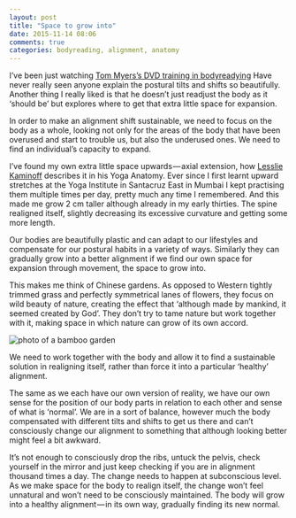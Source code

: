 ```yaml
---
layout: post
title: "Space to grow into"
date: 2015-11-14 08:06
comments: true
categories: bodyreading, alignment, anatomy
---
```

I’ve been just watching [Tom Myers’s DVD training in bodyreadying](http://anatomytrains.co.uk/?wpsc-product=bodyreading-101-visual-assessment) Have never really seen anyone explain the postural tilts and shifts so beautifully. Another thing I really liked is that he doesn’t just readjust the body as it ‘should be’ but explores where to get that extra little space for expansion. 

In order to make an alignment shift sustainable, we need to focus on the body as a whole, looking not only for the areas of the body that have been overused and start to trouble us, but also the underused ones. We need to find an individual’s capacity to expand.

I’ve found my own extra little space upwards — axial extension, how [Lesslie Kaminoff](http://www.yogaanatomy.org/about/) describes it in his Yoga Anatomy. Ever since I first learnt upward stretches at the Yoga Institute in Santacruz East in Mumbai I kept practising them multiple times per day, pretty much any time I remembered. And this made me grow 2 cm taller although already in my early thirties. The spine realigned itself, slightly decreasing its excessive curvature and getting some more length.

Our bodies are beautifully plastic and can adapt to our lifestyles and compensate for our postural habits in a variety of ways. Similarly they can gradually grow into a better alignment if we find our own space for expansion through movement, the space to grow into.

This makes me think of Chinese gardens. As opposed to Western tightly trimmed grass and perfectly symmetrical lanes of flowers, they focus on wild beauty of nature, creating the effect that ‘although made by mankind, it seemed created by God’. They don’t try to tame nature but work together with it, making space in which nature can grow of its own accord.

<p class="centeredimage"><img src="/images/bamboo-garden.jpg" alt="photo of a bamboo garden"></img></a></p>

We need to work together with the body and allow it to find a sustainable solution in realigning itself, rather than force it into a particular ‘healthy’ alignment.

The same as we each have our own version of reality, we have our own sense for the position of our body parts in relation to each other and sense of what is ‘normal’. We are in a sort of balance, however much the body compensated with different tilts and shifts to get us there and can’t consciously change our alignment to something that although looking better might feel a bit awkward.

It’s not enough to consciously drop the ribs, untuck the pelvis, check yourself in the mirror and just keep checking if you are in alignment thousand times a day. The change needs to happen at subconscious level. As we make space for the body to realign itself, the change won’t feel unnatural and won’t need to be consciously maintained. The body will grow into a healthy alignment — in its own way, gradually finding its new normal.